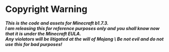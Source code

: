 # Copyright Warning
***This is the code and assets for Minecraft b1.7.3.\
I am releasing this for reference purposes only and you shall know now that it is under the Minecraft EULA.\
Any violators will be litigated at the will of Mojang
\ Be not evil and do not use this for bad purposes!***
